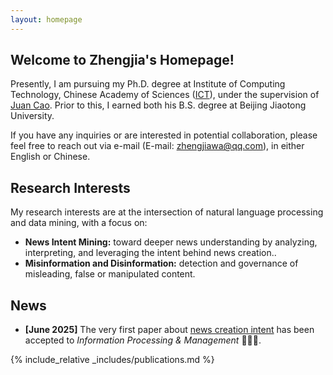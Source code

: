 ```yaml
---
layout: homepage
---
```


## Welcome to Zhengjia's Homepage!

Presently, I am pursuing my Ph.D. degree at Institute of Computing Technology, Chinese Academy of Sciences ([ICT](https://www.ict.ac.cn/)), under the supervision of [Juan Cao](https://scholar.google.com/citations?user=fSBdNg0AAAAJ). Prior to this, I earned both his B.S. degree at Beijing Jiaotong University.

If you have any inquiries or are interested in potential collaboration, please feel free to reach out via e-mail (E-mail: zhengjiawa@qq.com), in either English or Chinese.

## Research Interests

My research interests are at the intersection of natural language processing and data mining, with a focus on:
- **News Intent Mining:** toward deeper news understanding by analyzing, interpreting, and leveraging the intent behind news creation..
- **Misinformation and Disinformation:** detection and governance of misleading, false or manipulated content.


## News

- **[June 2025]** The very first paper about [news creation intent](https://doi.org/10.1016/j.ipm.2025.104229) has been accepted to *Information Processing & Management* 🎉🎉🎉.


{% include_relative _includes/publications.md %}

<!-- {% include_relative _includes/services.md %} -->
